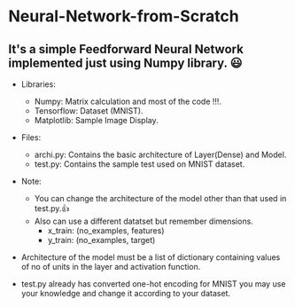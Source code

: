 # Neural-Network-from-Scratch
## It's a simple Feedforward Neural Network implemented just using Numpy library. :smiley:

* Libraries:
  * Numpy: Matrix calculation and most of the code !!!.
  * Tensorflow: Dataset (MNIST).
  * Matplotlib: Sample Image Display.

* Files:
  * archi.py: Contains the basic architecture of Layer(Dense) and Model.
  * test.py: Contains the sample test used on MNIST dataset.

* Note:
  * You can change the architecture of the model other than that used in test.py.:thumbsup:
  * Also can use a different datatset but remember dimensions.
    * x_train: (no_examples, features)
    * y_train: (no_examples, target)

* Architecture of the model must be a list of dictionary containing values of no of units in the layer and activation function.
* test.py already has converted one-hot encoding for MNIST you may use your knowledge and change it according to your dataset.
